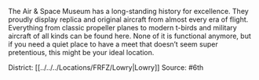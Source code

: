 The Air & Space Museum has a long-standing history for excellence. They proudly display replica and original aircraft from almost every era of flight. Everything from classic propeller planes to modern t-birds and military aircraft of all kinds can be found here. None of it is functional anymore, but if you need a quiet place to have a meet that doesn’t seem super pretentious, this might be your ideal location.

District: [[../../../Locations/FRFZ/Lowry|Lowry]]
Source: #6th